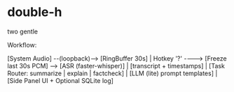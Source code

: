 # double-h
two gentle


Workflow:

[System Audio] --(loopback)--> [RingBuffer 30s]
                                  |
Hotkey '?' ----> [Freeze last 30s PCM] --> [ASR (faster-whisper)]
                                               |
                                 [transcript + timestamps]
                                               |
                                 [Task Router: summarize | explain | factcheck]
                                               |
                                    [LLM (lite) prompt templates]
                                               |
                            [Side Panel UI + Optional SQLite log]
